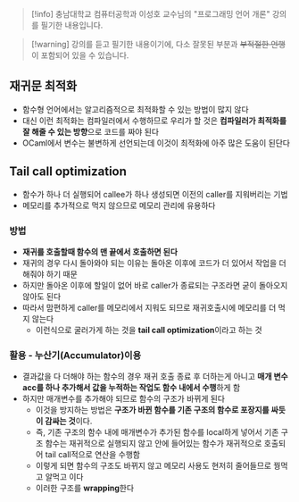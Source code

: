 > [!info] 충남대학교 컴퓨터공학과 이성호 교수님의 "프로그래밍 언어 개론" 강의를 필기한 내용입니다.

> [!warning] 강의를 듣고 필기한 내용이기에, 다소 잘못된 부분과 ~~부적절한 언행~~ 이 포함되어 있을 수 있습니다.

## 재귀문 최적화

- 함수형 언어에서는 알고리즘적으로 최적화할 수 있는 방법이 많지 않다
- 대신 이런 최적화는 컴파일러에서 수행하므로 우리가 할 것은 **컴파일러가 최적화를 잘 해줄 수 있는 방향**으로 코드를 짜야 된다
- OCaml에서 변수는 불변하게 선언되는데 이것이 최적화에 아주 많은 도움이 된단다

## Tail call optimization

- 함수가 하나 더 실행되어 callee가 하나 생성되면 이전의 caller를 지워버리는 기법
- 메모리를 추가적으로 먹지 않으므로 메모리 관리에 유용하다

### 방법

- **재귀를 호출할때 함수의 맨 끝에서 호출하면 된다**
- 재귀의 경우 다시 돌아와야 되는 이유는 돌아온 이후에 코드가 더 있어서 작업을 더 해줘야 하기 때문
- 하지만 돌아온 이후에 할일이 없어 바로 caller가 종료되는 구조라면 굳이 돌아오지 않아도 된다
- 따라서 맘편하게 caller를 메모리에서 지워도 되므로 재귀호출시에 메모리를 더 먹지 않는다
	- 이런식으로 굴러가게 하는 것을 **tail call optimization**이라고 하는 것

### 활용 - 누산기(Accumulator)이용

- 결과값을 다 더해야 하는 함수의 경우 재귀 호출 종료 후 더하는게 아니고 **매개 변수 acc를 하나 추가해서 값을 누적하는 작업도 함수 내에서 수행**하게 함
- 하지만 매개변수를 추가해야 되므로 함수의 구조가 바뀌게 된다
	- 이것을 방지하는 방법은 **구조가 바뀐 함수를 기존 구조의 함수로 포장지를 싸듯이 감싸는 것**이다.
	- 즉, 기존 구조의 함수 내에 매개변수가 추가된 함수를 local하게 넣어서 기존 구조 함수는 재귀적으로 실행되지 않고 안에 들어있는 함수가 재귀적으로 호출되어 tail call적으로 연산을 수행함
	- 이렇게 되면 함수의 구조도 바뀌지 않고 메모리 사용도 현저히 줄어들므로 꿩먹고 알먹고 이다
	- 이러한 구조를 **wrapping**한다